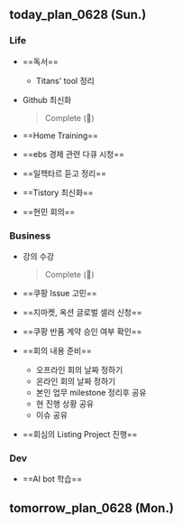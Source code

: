 ## today_plan_0628 (Sun.)





### Life

- ==독서==

  - Titans' tool 정리

- Github 최신화

  > Complete (🐥)

- ==Home Training==

- ==ebs 경제 관련 다큐 시청==

- ==일헥타르 듣고 정리==

- ==Tistory 최신화==

- ==현민 회의==

  



### Business



- 강의 수강

  > Complete (🐥)

- ==쿠팡 Issue 고민==

- ==지마켓, 옥션 글로벌 셀러 신청==

- ==쿠팡 반품 계약 승인 여부 확인==

- ==회의 내용 준비==

  - 오프라인 회의 날짜 정하기
  - 온라인 회의 날짜 정하기
  - 본인 업무 milestone 정리후 공유
  - 현 진행 상황 공유
  - 이슈 공유

- ==회심의 Listing Project 진행==



### Dev

- ==AI bot 학습==





## tomorrow_plan_0628 (Mon.)




